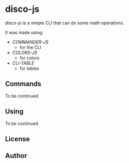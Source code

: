 # disco-js

_disco-js_ is a simple CLI that can do some math operations. 

It was made using:

- _COMMANDER-JS_    
  * for the CLI 
- _COLORS-JS_            
  * for colors
- _CLI-TABLE_ 
  * for tables

## Commands
To be continued

## Using
To be continued

## License

## Author
